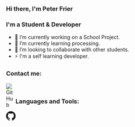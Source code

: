 ### Hi there, I'm Peter Frier

### I'm a Student & Developer

- 🔭 I’m currently working on a School Project.
- 🌱 I’m currently learning processing.
- 👯 I’m looking to collaborate with other students.
- ⚡ I'm a self learning developer.


### Contact me:
[<img align="left" alt="GitHub" width="26px" src="file:///C:/Users/Peter/Downloads/discord.svg" />][github]
<br />

### Languages and Tools:
[<img align="left" alt="GitHub" width="26px" src="https://raw.githubusercontent.com/github/explore/78df643247d429f6cc873026c0622819ad797942/topics/github/github.png" />][github]


<br />
<br />

[github]: https://github.com/Sh1tters
